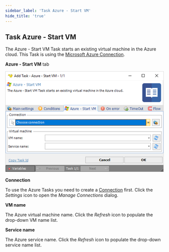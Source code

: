 ```yaml
---
sidebar_label: 'Task Azure - Start VM'
hide_title: 'true'
---
```


## Task Azure - Start VM

The Azure - Start VM Task starts an existing virtual machine in the Azure cloud. This Task is using the [Microsoft Azure Connection](../../connection-microsoft-azure).
 
**Azure - Start VM** tab

![](../../../../../static/img/taskazurestartvm.png)

**Connection**

To use the Azure Tasks you need to create a [Connection](../../global-connections) first. Click the *Settings* icon to open the *Manage Connections* dialog.
 
**VM name**

The Azure virtual machine name. Click the *Refresh* icon to populate the drop-down VM name list.
 
**Service name**

The Azure service name. Click the *Refresh* icon to populate the drop-down service name list.

